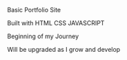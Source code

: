 Basic Portfolio Site

Built with HTML CSS JAVASCRIPT

Beginning of my Journey

Will be upgraded as I grow and develop
